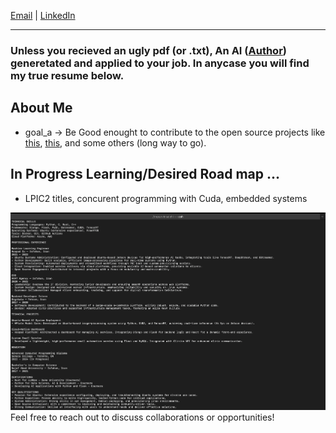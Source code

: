 
[Email](mailto:arvinsalehi99@gmail.com) | [LinkedIn](https://www.linkedin.com/in/arvin-salehi-55768120a/)

---
### Unless you recieved an ugly pdf (or .txt), An AI ([Author](https://github.com/AIHawk-app/Auto_Jobs_Applier)) generetated and applied to your job. In anycase you will find my true resume below.

## About Me
- goal_a -> Be Good enought to contribute to the open source projects like [this](https://github.com/torvalds/linux), [this](https://github.com/riscv), and some others (long way to go).
  
## In Progress Learning/Desired Road map ...
- LPIC2 titles, concurent programming with Cuda, embedded systems

![Alt Text](https://github.com/arvinsalehi/arvinsalehi/blob/main/arvin-salehi-cv.png)
Feel free to reach out to discuss collaborations or opportunities!
